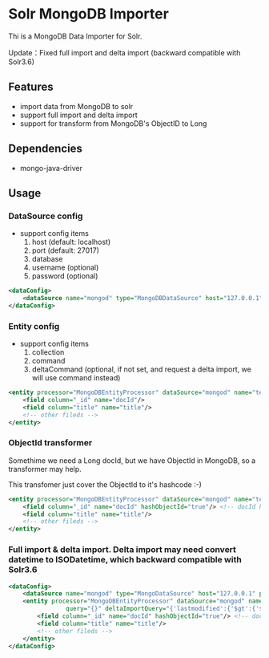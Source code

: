 # Solr MongoDB Importer
Thi is a MongoDB Data Importer for Solr. 

Update：Fixed full import and delta import (backward compatible with Solr3.6)

## Features
* import data from MongoDB to solr
* support full import and delta import 
* support for transform from MongoDB's ObjectID to Long

## Dependencies
* mongo-java-driver

## Usage

### DataSource config
* support config items
	1. host (default: localhost)
	1. port (default: 27017)
	1. database
	1. username (optional)
	1. password (optional)

```xml
<dataConfig>
	<dataSource name="mongod" type="MongoDBDataSource" host="127.0.0.1" port="27017" database="example" />
</dataConfig>
```

### Entity config
* support config items
	1. collection
	1. command
	1. deltaCommand (optional, if not set, and request a delta import, we will use command instead)
	
```xml
<entity processor="MongoDBEntityProcessor" dataSource="mongod" name="test" collection="coll" query="{}">
	<field column="_id" name="docId"/>
	<field column="title" name="title"/>
	<!-- other fileds -->
</entity>
```

### ObjectId transformer
Somethime we need a Long docId, but we have ObjectId in MongoDB, so a transformer may help.

This transfomer just cover the ObjectId to it's hashcode :-)

```xml
<entity processor="MongoDBEntityProcessor" dataSource="mongod" name="test" collection="coll" query="{}">
	<field column="_id" name="docId" hashObjectId="true"/> <!-- docId has long type-->
	<field column="title" name="title"/>
	<!-- other fileds -->
</entity>
```

### Full import & delta import. Delta import may need convert datetime to ISODatetime, which backward compatible with Solr3.6
```xml
<dataConfig>
	<dataSource name="mongod" type="MongoDataSource" host="127.0.0.1" port="27017" database="example" />
	<entity processor="MongoDBEntityProcessor" dataSource="mongod" name="test" collection="coll" processor="MongoDBEntityProcessor" dataSource="mongod" collection="p_movie"
				query="{}" deltaImportQuery="{'lastmodified':{'$gt':{'$date':'${dataimporter.last_index_time}'}}}" deltaQuery="{'lastmodified':{'$lt':{'$date':'${dataimporter.last_index_time}'}}}" >
		<field column="_id" name="docId" hashObjectId="true"/> <!-- docId has long type-->
		<field column="title" name="title"/>
		<!-- other fileds -->
	</entity>
</dataConfig>
```

